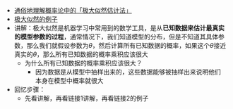 - [通俗地理解概率论中的「极大似然估计法」](https://www.zhihu.com/question/24124998)
- [极大似然的例子](https://zhuanlan.zhihu.com/p/152614797)
- 讲解：极大似然是机器学习中常用到的数学工具，是从**已知数据来估计最真实的模型参数的过程**，通常情况下，我们知道模型的分布，但是不知道其具体参数，那么我们就假设参数为$\theta$，然后计算所有已知数据的概率，如果这个$\theta$接近真实的$\theta$，那么所有已知数据的概率乘积应该很大
	- 为什么所有已知数据的概率乘积应该很大？
		- 因为数据是从模型中抽样出来的，这些数据能够被抽样出来说明他们本身在模型中概率就很大
- 回忆步骤：
	- 先看讲解，再看链接1讲解，再看链接2的例子